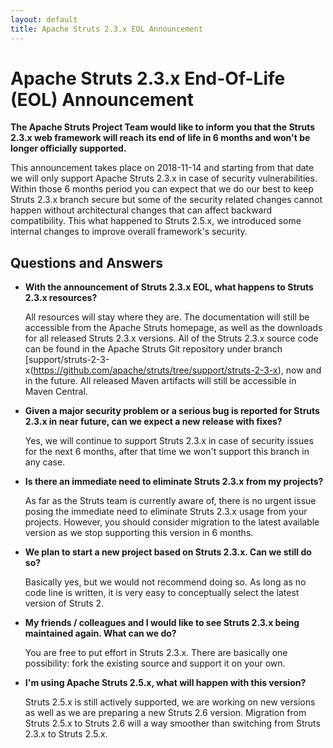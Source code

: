 ```yaml
---
layout: default
title: Apache Struts 2.3.x EOL Announcement
---
```


# Apache Struts 2.3.x End-Of-Life (EOL) Announcement

**The Apache Struts Project Team would like to inform you that the Struts 2.3.x web framework will reach its end of life in 6 months and won't be longer officially supported.**

This announcement takes place on 2018-11-14 and starting from that date we will only support Apache Struts 2.3.x in case of security vulnerabilities.
Within those 6 months period you can expect that we do our best to keep Struts 2.3.x branch secure but some of the security related changes
cannot happen without architectural changes that can affect backward compatibility. This what happened to Struts 2.5.x, we introduced some
internal changes to improve overall framework's security.  

## Questions and Answers

*   **With the announcement of Struts 2.3.x EOL, what happens to Struts 2.3.x resources?**

    All resources will stay where they are. The documentation will still be accessible from the Apache Struts homepage, as well as the downloads 
    for all released Struts 2.3.x versions. All of the Struts 2.3.x source code can be found in the Apache Struts Git repository under branch 
    [support/struts-2-3-x(https://github.com/apache/struts/tree/support/struts-2-3-x), now and in the future.
    All released Maven artifacts will still be accessible in Maven Central.

*   **Given a major security problem or a serious bug is reported for Struts 2.3.x in near future, can we expect a new release with fixes?**

    Yes, we will continue to support Struts 2.3.x in case of security issues for the next 6 months, after that time we won't support this branch
    in any case.   

*   **Is there an immediate need to eliminate Struts 2.3.x from my projects?**

    As far as the Struts team is currently aware of, there is no urgent issue posing the immediate need to eliminate Struts 2.3.x usage from 
    your projects. However, you should consider migration to the latest available version as we stop supporting this version in 6 months.

*   **We plan to start a new project based on Struts 2.3.x. Can we still do so?**

    Basically yes, but we would not recommend doing so. As long as no code line is written, it is very easy to conceptually select 
    the latest version of Struts 2.

*   **My friends / colleagues and I would like to see Struts 2.3.x being maintained again. What can we do?**

    You are free to put effort in Struts 2.3.x. There are basically one possibility: fork the existing source and support it on your own.

*   **I'm using Apache Struts 2.5.x, what will happen with this version?**

    Struts 2.5.x is still actively supported, we are working on new versions as well as we are preparing a new Struts 2.6 version. Migration from Struts 2.5.x to Struts 2.6 will a way smoother than switching from Struts 2.3.x to Struts 2.5.x.
